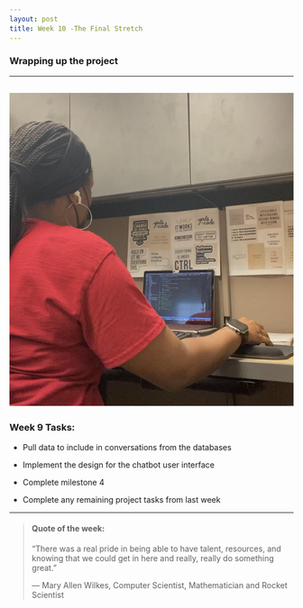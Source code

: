 ```yaml
---
layout: post
title: Week 10 -The Final Stretch
---
```


### Wrapping up the project

----

![uapwkfive1](/images/uapwkfive1.jpg)
----

### Week 9 Tasks:

- Pull data to include in conversations from the databases

- Implement the design for the chatbot user interface

- Complete milestone 4

- Complete any remaining project tasks from last week 

----

> #### Quote of the week:
> “There was a real pride in being able to have talent, resources, and knowing that we could get in here and really, really do something great.”
>
> — Mary Allen Wilkes, Computer Scientist, Mathematician and Rocket Scientist



